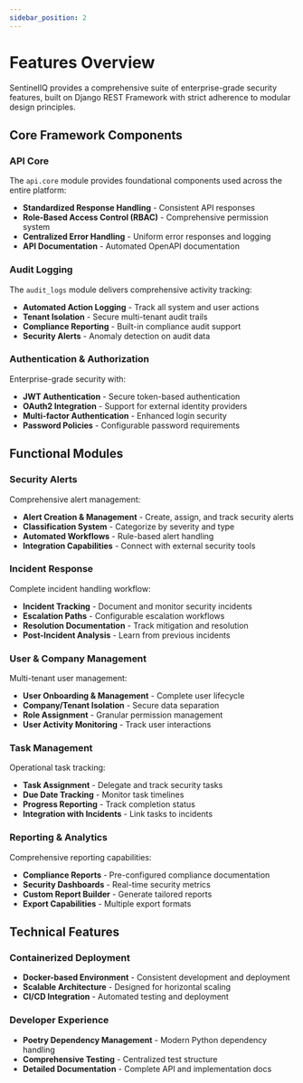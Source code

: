 ```yaml
---
sidebar_position: 2
---
```


# Features Overview

SentinelIQ provides a comprehensive suite of enterprise-grade security features, built on Django REST Framework with strict adherence to modular design principles.

## Core Framework Components

### API Core

The `api.core` module provides foundational components used across the entire platform:

- **Standardized Response Handling** - Consistent API responses
- **Role-Based Access Control (RBAC)** - Comprehensive permission system
- **Centralized Error Handling** - Uniform error responses and logging
- **API Documentation** - Automated OpenAPI documentation

### Audit Logging

The `audit_logs` module delivers comprehensive activity tracking:

- **Automated Action Logging** - Track all system and user actions
- **Tenant Isolation** - Secure multi-tenant audit trails
- **Compliance Reporting** - Built-in compliance audit support
- **Security Alerts** - Anomaly detection on audit data

### Authentication & Authorization

Enterprise-grade security with:

- **JWT Authentication** - Secure token-based authentication
- **OAuth2 Integration** - Support for external identity providers
- **Multi-factor Authentication** - Enhanced login security
- **Password Policies** - Configurable password requirements

## Functional Modules

### Security Alerts

Comprehensive alert management:

- **Alert Creation & Management** - Create, assign, and track security alerts
- **Classification System** - Categorize by severity and type
- **Automated Workflows** - Rule-based alert handling
- **Integration Capabilities** - Connect with external security tools

### Incident Response

Complete incident handling workflow:

- **Incident Tracking** - Document and monitor security incidents
- **Escalation Paths** - Configurable escalation workflows
- **Resolution Documentation** - Track mitigation and resolution
- **Post-Incident Analysis** - Learn from previous incidents

### User & Company Management

Multi-tenant user management:

- **User Onboarding & Management** - Complete user lifecycle
- **Company/Tenant Isolation** - Secure data separation
- **Role Assignment** - Granular permission management
- **User Activity Monitoring** - Track user interactions

### Task Management

Operational task tracking:

- **Task Assignment** - Delegate and track security tasks
- **Due Date Tracking** - Monitor task timelines
- **Progress Reporting** - Track completion status
- **Integration with Incidents** - Link tasks to incidents

### Reporting & Analytics

Comprehensive reporting capabilities:

- **Compliance Reports** - Pre-configured compliance documentation
- **Security Dashboards** - Real-time security metrics
- **Custom Report Builder** - Generate tailored reports
- **Export Capabilities** - Multiple export formats

## Technical Features

### Containerized Deployment

- **Docker-based Environment** - Consistent development and deployment
- **Scalable Architecture** - Designed for horizontal scaling
- **CI/CD Integration** - Automated testing and deployment

### Developer Experience

- **Poetry Dependency Management** - Modern Python dependency handling
- **Comprehensive Testing** - Centralized test structure
- **Detailed Documentation** - Complete API and implementation docs 